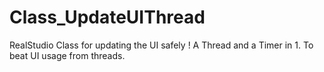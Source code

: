 Class_UpdateUIThread
====================

RealStudio Class for updating the UI safely !
A Thread and a Timer in 1. To beat UI usage from threads.
